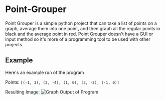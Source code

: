 # Point-Grouper
Point Grouper is a simple python project that can take a list of points on a graph, average them into one point, and then graph all the regular points in black and the average point in red. Point Grouper doesn't have a GUI or input method so it's more of a programming tool to be used with other projects.

## Example
Here's an example run of the program

Points: `[(-1, 3), (2, -4), (1, 0), (3, -2), (-1, 0)]`

Resulting Image:
![Graph Output of Program](https://imgur.com/a/TRpXNRY)